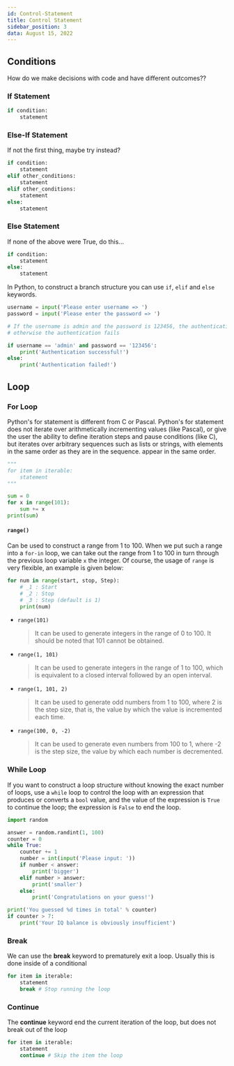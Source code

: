 ```yaml
---
id: Control-Statement
title: Control Statement
sidebar_position: 3
data: August 15, 2022
---
```


## Conditions

How do we make decisions with code and have different outcomes??

### If Statement

```py
if condition:
    statement
```

### Else-If Statement

If not the first thing, maybe try instead?

```py
if condition:
    statement
elif other_conditions:
    statement
elif other_conditions:
    statement
else:
    statement
```

### Else Statement

If none of the above were True, do this...

```py
if condition:
    statement
else:
    statement
```

In Python, to construct a branch structure you can use `if`, `elif` and `else` keywords.

```py
username = input('Please enter username => ')
password = input('Please enter the password => ')

# If the username is admin and the password is 123456, the authentication is successful,
# otherwise the authentication fails

if username == 'admin' and password == '123456':
    print('Authentication successful!')
else:
    print('Authentication failed!')
```

## Loop

### For Loop

Python's for statement is different from C or Pascal. Python's for statement does not iterate over arithmetically incrementing values ​​(like Pascal), or give the user the ability to define iteration steps and pause conditions (like C), but iterates over arbitrary sequences such as lists or strings, with elements in the same order as they are in the sequence. appear in the same order.

```py
"""
for item in iterable:
    statement
"""

sum = 0
for x in range(101):
    sum += x
print(sum)
```

#### `range()`

Can be used to construct a range from 1 to 100. When we put such a range into a `for-in` loop, we can take out the range from 1 to 100 in turn through the previous loop variable `x` the integer. Of course, the usage of `range` is very flexible, an example is given below:

```py
for num in range(start, stop, Step):
    # _1 : Start
    # _2 : Stop
    # _3 : Step (default is 1)
    print(num)
```

-   `range(101)`
    > It can be used to generate integers in the range of 0 to 100. It should be noted that 101 cannot be obtained.
-   `range(1, 101)`
    > It can be used to generate integers in the range of 1 to 100, which is equivalent to a closed interval followed by an open interval.
-   `range(1, 101, 2)`
    > It can be used to generate odd numbers from 1 to 100, where 2 is the step size, that is, the value by which the value is incremented each time.
-   `range(100, 0, -2)`
    > It can be used to generate even numbers from 100 to 1, where -2 is the step size, the value by which each number is decremented.

### While Loop

If you want to construct a loop structure without knowing the exact number of loops, use a `while` loop to control the loop with an expression that produces or converts a `bool` value, and the value of the expression is `True` to continue the loop; the expression is `False` to end the loop.

```py
import random

answer = random.randint(1, 100)
counter = 0
while True:
    counter += 1
    number = int(input('Please input: '))
    if number < answer:
        print('bigger')
    elif number > answer:
        print('smaller')
    else:
        print('Congratulations on your guess!')

print('You guessed %d times in total' % counter)
if counter > 7:
    print('Your IQ balance is obviously insufficient')
```

### Break

We can use the **break** keyword to prematurely exit a loop. Usually this is done inside of a conditional

```py
for item in iterable:
    statement
    break # Stop running the loop
```

### Continue

The **continue** keyword end the current iteration of the loop, but does not break out of the loop

```py
for item in iterable:
    statement
    continue # Skip the item the loop
```
